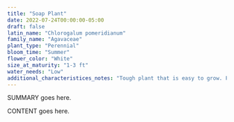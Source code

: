 ```yaml
---
title: "Soap Plant"
date: 2022-07-24T00:00:00-05:00
draft: false
latin_name: "Chlorogalum pomeridianum"
family_name: "Agavaceae"
plant_type: "Perennial"
bloom_time: "Summer"
flower_color: "White"
size_at_maturity: "1-3 ft"
water_needs: "Low"
additional_characteristices_notes: "Tough plant that is easy to grow. Flowers only open in evening or very overcast weather."
---
```


SUMMARY goes here.

<!--more-->

CONTENT goes here.